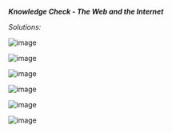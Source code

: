 ***Knowledge Check - The Web and the Internet***

_Solutions:_

![image](https://user-images.githubusercontent.com/107066424/211380306-9df3c996-3b06-4800-94c8-370c0bcee12e.png)

![image](https://user-images.githubusercontent.com/107066424/211380387-f42d1180-fdbf-4c64-9fc4-77f339290208.png)

![image](https://user-images.githubusercontent.com/107066424/211380448-56d929b2-8cbe-4a69-8bff-463c02ee012e.png)

![image](https://user-images.githubusercontent.com/107066424/211380527-92ab4b86-6f0a-4675-9243-239992483e7d.png)

![image](https://user-images.githubusercontent.com/107066424/211380637-2c5835f7-f730-4a72-983a-261c3bd92079.png)

![image](https://user-images.githubusercontent.com/107066424/211380697-09afe729-5a0a-4d27-be27-29181fcd713a.png)


